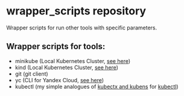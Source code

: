 # wrapper_scripts repository 

Wrapper scripts for run other tools with specific parameters. 

## Wrapper scripts for tools: 

- minikube (Local Kubernetes Cluster, [see here](https://github.com/kubernetes/minikube)) 
- kind (Local Kubernetes Cluster, [see here](https://github.com/kubernetes-sigs/kind)) 
- git (git client) 
- yc (CLI for Yandex Cloud, [see here](https://cloud.yandex.com/en/docs/cli/quickstart)) 
- kubectl (my simple analogues of [kubectx and kubens](https://github.com/ahmetb/kubectx) for [kubectl](https://kubernetes.io/docs/reference/kubectl/)) 

